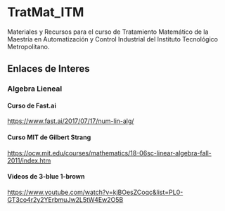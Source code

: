 # TratMat_ITM
Materiales y Recursos para el curso de Tratamiento Matemático de la Maestría en Automatización y Control Industrial del Instituto Tecnológico Metropolitano.


## Enlaces de Interes
### Algebra Lieneal
#### Curso de Fast.ai
https://www.fast.ai/2017/07/17/num-lin-alg/

#### Curso MIT de Gilbert Strang
https://ocw.mit.edu/courses/mathematics/18-06sc-linear-algebra-fall-2011/index.htm

#### Videos de 3-blue 1-brown
https://www.youtube.com/watch?v=kjBOesZCoqc&list=PL0-GT3co4r2y2YErbmuJw2L5tW4Ew2O5B
